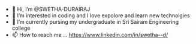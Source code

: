 - 👋 Hi, I’m @SWETHA-DURAIRAJ
- 👀 I’m interested in coding and I love expolore and learn new technolgies 
- 🌱 I’m currently pursing my undergraduate in Sri Sairam Engineering college 
- 📫 How to reach me ... https://www.linkedin.com/in/swetha--d/

<!---
SWETHA-DURAIRAJ/SWETHA-DURAIRAJ is a ✨ special ✨ repository because its `README.md` (this file) appears on your GitHub profile.
You can click the Preview link to take a look at your changes.
--->
